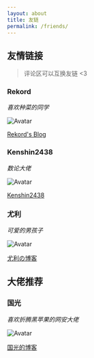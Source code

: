 ```yaml
---
layout: about
title: 友链
permalink: /friends/
---
```


## 友情链接

> 评论区可以互换友链 <3

### Rekord

$喜欢种菜的同学$

<img src="http://sxrekord.com/assets/logo.jpg" alt="Avatar" class="avatar">

[Rekord's Blog](http://sxrekord.com)

### Kenshin2438

$数论大佬$

<img src="https://kenshin2438.top/images/avatar.webp" alt="Avatar" class="avatar">

[Kenshin2438](https://kenshin2438.top)

### 尤利

$可爱的男孩子$

<img src="https://amcones.cn/wp-content/uploads/2022/01/cropped-1-1.jpg" alt="Avatar" class="avatar">

[尤利の博客](https://amcones.cn)

## 大佬推荐

### 国光

$喜欢折腾黑苹果的网安大佬$

<img src="https://image.3001.net/images/20210606/16229390604952.png" alt="Avatar" class="avatar">

[国光的博客](https://www.sqlsec.com/)